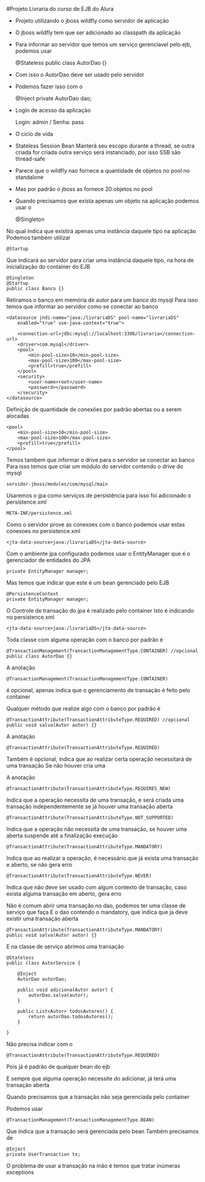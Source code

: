 #Projeto Livraria do curso de EJB do Alura

* Projeto utilizando o jboss wildfly como servidor de aplicação
* O jboss wildfly tem que ser adicionado ao classpath da aplicação
* Para informar ao servidor que temos um serviço gerenciavel pelo ejb, podemos usar

	@Stateless
	public class AutorDao {}

* Com isso o AutorDao deve ser usado pelo servidor
* Podemos fazer isso com o 

	@Inject
	private AutorDao dao;
	
* Login de acesso da aplicação

	Login: admin / Senha: pass
	
* O ciclo de vida
* Stateless Session Bean
Manterá seu escopo durante a thread, se outra criada for criada
outra serviço será instanciado, por isso SSB são thread-safe

* Parece que o wildfly nao fornece a quantidade de objetos no pool no standalone
* Mas por padrão o jboss as fornece 20 objetos no pool

* Quando precisamos que exista apenas um objeto na aplicação podemos usar o 
	
	@Singleton
	
No qual indica que existirá apenas uma instância daquele tipo na aplicação
Podemos também utilizar

	@Startup
	
Que indicará ao servidor para criar uma instância daquele tipo, na hora de inicialização do 
container do EJB

	@Singleton
	@Startup
	public class Banco {}
	
Retiramos o banco em memória de autor para um banco do mysql
Para isso temos que informar ao servidor como se conectar ao banco 

	<datasource jndi-name="java:/livrariaDS" pool-name="livrariaDS"
		enabled="true" use-java-context="true">
		
		<connection-url>jdbc:mysql://localhost:3306/livraria</connection-url>
		<driver>com.mysql</driver>
		<pool>
			<min-pool-size>10</min-pool-size>
			<max-pool-size>100</max-pool-size>
			<prefill>true</prefill>
		</pool>
		<security>
			<user-name>root</user-name>
			<password></password>
		</security>
	</datasource>
	
Definição de quantidade de conexões por padrão abertas ou a serem alocadas

	<pool>
		<min-pool-size>10</min-pool-size>
		<max-pool-size>100</max-pool-size>
		<prefill>true</prefill>
	</pool>
	
Temos tambem que informar o drive para o servidor se conectar ao banco
Para isso temos que criar um módulo do servidor contendo o drive do mysql

	servidor-jboss/modules/com/mysql/main
	
Usaremos o jpa como serviços de persistência
para isso foi adicionado o persistence.xml

	META-INF/persistence.xml
	
Como o servidor prove as conexoes com o banco podemos usar estas conexoes no persistence.xml

	<jta-data-source>java:/livrariaDS</jta-data-source>
	
Com o ambiente jpa configurado podemos usar o EntityManager que é o gerenciador de entidades do JPA

	private EntityManager manager;
	
Mas temos que indicar que este é um bean gerenciado pelo EJB

	@PersistenceContext
	private EntityManager manager;
	
O Controle de transação do jpa é realizado pelo container
Isto é indicando no persistence.xml

	<jta-data-source>java:/livrariaDS</jta-data-source>
	
Toda classe com alguma operação com o banco por padrão é

	@TransactionManagement(TransactionManagementType.CONTAINER) //opcional
	public class AutorDao {}
	
A anotação

	@TransactionManagement(TransactionManagementType.CONTAINER)
	
é opcional, apenas indica que o gerenciamento de transação é feito pelo container

Qualquer método que realize algo com o banco por padrão é

	@TransactionAttribute(TransactionAttributeType.REQUIRED) //opcional
	public void salva(Autor autor) {}
	
A anotação

	@TransactionAttribute(TransactionAttributeType.REQUIRED)

Também é opcional, indica que ao realizar certa operação necessitará de uma transação
Se não houver cria uma

A anotação

	@TransactionAttribute(TransactionAttributeType.REQUIRES_NEW)
	
Indica que a operação necessita de uma transação, e será criada uma transação independentemente se
já houver uma transação aberta

	@TransactionAttribute(TransactionAttributeType.NOT_SUPPORTED)
	
Indica que a operação não necessita de uma transação, se houver uma aberta suspende até a finalização execução

	@TransactionAttribute(TransactionAttributeType.MANDATORY)
	
Indica que ao realizar a operação, é necessário que já exista uma transação e aberto, se não gera erro

	@TransactionAttribute(TransactionAttributeType.NEVER)
	
Indica que não deve ser usado com algum contexto de transação, caso exista alguma transação em aberto, gera erro

Não é comum abrir uma transação no dao, podemos ter uma classe de serviço que faça
E o dao contendo o mandatory, que indica que ja deve existir uma transação aberta

	@TransactionAttribute(TransactionAttributeType.MANDATORY)
	public void salva(Autor autor) {}
	
E na classe de serviço abrimos uma transação

	@Stateless
	public class AutorService {
	
		@Inject
		AutorDao autorDao;
	
		public void adiciona(Autor autor) {
			autorDao.salva(autor);
		}
	
		public List<Autor> todosAutores() {
			return autorDao.todosAutores();
		}
	
	} 

Não precisa indicar com o

	@TransactionAttribute(TransactionAttributeType.REQUIRED)
	
Pois já é padrão de qualquer bean do ejb

E sempre que alguma operação necessite do adicionar, já terá uma transação aberta

Quando precisamos que a transação não seja gerenciada pelo container

Podemos usar

	@TransactionManagement(TransactionManagementType.BEAN)
	
Que indica que a transação será gerenciada pelo bean
Também precisamos de 

	@Inject
	private UserTransaction tx;

O problema de usar a transação na mão é temos que tratar inúmeras exceptions
